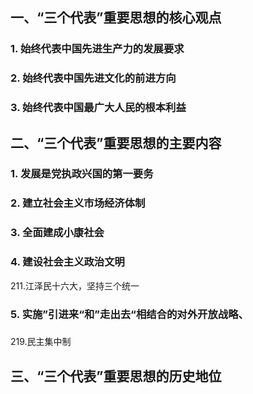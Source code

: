 ## 一、“三个代表”重要思想的核心观点
### 1. 始终代表中国先进生产力的发展要求
### 2. 始终代表中国先进文化的前进方向
### 3. 始终代表中国最广大人民的根本利益
## 二、“三个代表”重要思想的主要内容
### 1. 发展是党执政兴国的第一要务
### 2. 建立社会主义市场经济体制
### 3. 全面建成小康社会
### 4. 建设社会主义政治文明
211.江泽民十六大，坚持三个统一
### 5. 实施”引进来“和”走出去“相结合的对外开放战略、
### 

219.民主集中制
## 三、“三个代表”重要思想的历史地位
